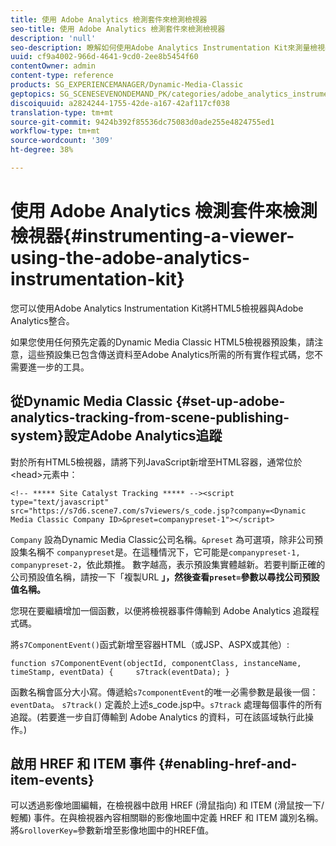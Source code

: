 ```yaml
---
title: 使用 Adobe Analytics 檢測套件來檢測檢視器
seo-title: 使用 Adobe Analytics 檢測套件來檢測檢視器
description: 'null'
seo-description: 瞭解如何使用Adobe Analytics Instrumentation Kit來測量檢視器。
uuid: cf9a4002-966d-4641-9cd0-2ee8b5454f60
contentOwner: admin
content-type: reference
products: SG_EXPERIENCEMANAGER/Dynamic-Media-Classic
geptopics: SG_SCENESEVENONDEMAND_PK/categories/adobe_analytics_instrumentation_kit
discoiquuid: a2824244-1755-42de-a167-42af117cf038
translation-type: tm+mt
source-git-commit: 9424b392f85536dc75083d0ade255e4824755ed1
workflow-type: tm+mt
source-wordcount: '309'
ht-degree: 38%

---
```



# 使用 Adobe Analytics 檢測套件來檢測檢視器{#instrumenting-a-viewer-using-the-adobe-analytics-instrumentation-kit}

您可以使用Adobe Analytics Instrumentation Kit將HTML5檢視器與Adobe Analytics整合。

如果您使用任何預先定義的Dynamic Media Classic HTML5檢視器預設集，請注意，這些預設集已包含傳送資料至Adobe Analytics所需的所有實作程式碼，您不需要進一步的工具。

## 從Dynamic Media Classic {#set-up-adobe-analytics-tracking-from-scene-publishing-system}設定Adobe Analytics追蹤

對於所有HTML5檢視器，請將下列JavaScript新增至HTML容器，通常位於&lt;head>元素中：

```as3
<!-- ***** Site Catalyst Tracking ***** --><script type="text/javascript" src="https://s7d6.scene7.com/s7viewers/s_code.jsp?company=<Dynamic Media Classic Company ID>&preset=companypreset-1"></script>
```

`Company` 設為Dynamic Media Classic公司名稱。`&preset` 為可選項，除非公司預設集名稱不 `companypreset`是。在這種情況下，它可能是`companypreset-1, companypreset-2`，依此類推。 數字越高，表示預設集實體越新。若要判斷正確的公司預設值名稱，請按一下「複製URL **」，然後查看`preset=`參數以尋找公司預設值名稱。**

您現在要繼續增加一個函數，以便將檢視器事件傳輸到 Adobe Analytics 追蹤程式碼。

將`s7ComponentEvent()`函式新增至容器HTML（或JSP、ASPX或其他）:

```as3
function s7ComponentEvent(objectId, componentClass, instanceName, timeStamp, eventData) {     s7track(eventData); }
```

函數名稱會區分大小寫。傳遞給`s7componentEvent`的唯一必需參數是最後一個：`eventData`。 `s7track()` 定義於上述s_code.jsp中。`s7track` 處理每個事件的所有追蹤。(若要進一步自訂傳輸到 Adobe Analytics 的資料，可在該區域執行此操作。)

## 啟用 HREF 和 ITEM 事件 {#enabling-href-and-item-events}

可以透過影像地圖編輯，在檢視器中啟用 HREF (滑鼠指向) 和 ITEM (滑鼠按一下/輕觸) 事件。在與檢視器內容相關聯的影像地圖中定義 HREF 和 ITEM 識別名稱。將`&rolloverKey=`參數新增至影像地圖中的HREF值。
